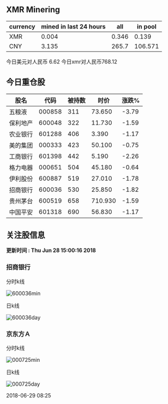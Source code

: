 ## XMR Minering

|currency|mined in last 24 hours|all|in pool|
|---|---|---|---|
|XMR|0.004|0.346|0.139|
|CNY|3.135|265.7|106.571|

今日美元对人民币 6.62	今日xmr对人民币768.12


## 今日重仓股 

|股名|代码|被持数|时价|涨跌%|
|---|---|---|---|---|
|五粮液|000858|311|73.650|-3.79|
|保利地产|600048|322|11.730|-1.59|
|农业银行|601288|406|3.390|-1.17|
|美的集团|000333|423|50.100|-0.75|
|工商银行|601398|442|5.190|-2.26|
|格力电器|000651|504|45.180|-0.64|
|伊利股份|600887|519|27.010|-1.78|
|招商银行|600036|530|25.850|-1.82|
|贵州茅台|600519|658|710.930|-1.59|
|中国平安|601318|690|56.830|-1.17|

## 关注股信息
**更新时间 : Thu Jun 28 15:00:16 2018**
### 招商银行 
分时k线

![600036min](http://image.sinajs.cn/newchart/min/n/sh600036.gif)

日k线

![600036day](http://image.sinajs.cn/newchart/daily/n/sh600036.gif)

### 京东方Ａ 
分时k线

![000725min](http://image.sinajs.cn/newchart/min/n/sz000725.gif)

日k线

![000725day](http://image.sinajs.cn/newchart/daily/n/sz000725.gif)

2018-06-29 08:25